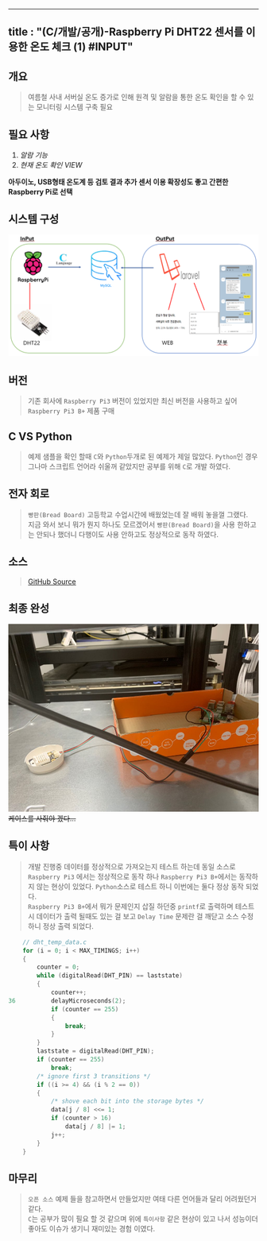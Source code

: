 
---
title : "(C/개발/공개)-Raspberry Pi DHT22 센서를 이용한 온도 체크 (1) #INPUT"
---

## 개요
>여름철 사내 서버실 온도 증가로 인해 원격 및 알람을 통한 온도 확인을 할 수 있는 모니터링 시스템 구축 필요

## 필요 사항
1. _알람 기능_
1. _현재 온도 확인 VIEW_

**아두이노, USB형태 온도계 등 검토 결과 추가 센서 이용 확장성도 좋고 간편한 Raspberry Pi로 선택**

## 시스템 구성
![구조](https://github.com/Tosi123/Tosi123.github.io/blob/master/assets/image/temp_monitoring.png?raw=true)

## 버전
>기존 회사에 `Raspberry Pi3` 버전이 있었지만 최신 버전을 사용하고 싶어 `Raspberry Pi3 B+` 제품 구매

## C VS Python 
>예제 샘플을 확인 할때 `C`와 `Python`두개로 된 예제가 제일 많았다.
`Python`인 경우 그나마 스크립트 언어라 쉬울꺼 같았지만 공부를 위해 `C`로 개발 하였다.

## 전자 회로
>`빵판(Bread Board)` 고등학교 수업시간에 배웠었는데 잘 배워 놓을껄 그랬다.<br>
지금 와서 보니 뭐가 뭔지 하나도 모르겠어서 `빵판(Bread Board)`을 사용 한하고는 안되나 했더니 다행이도 사용 안하고도 정상적으로 동작 하였다.

## 소스
>[GitHub Source](https://github.com/Tosi123/RaspberryPi_DHT)

## 최종 완성
![실사](https://github.com/Tosi123/Tosi123.github.io/blob/master/assets/image/temp_monitoring_real.jpg?raw=true)
~~케이스를 사줘야 겠다...~~

## 특이 사항
>개발 진행중 데이터를 정상적으로 가져오는지 테스트 하는데 동일 소스로 `Raspberry Pi3`
에서는 정상적으로 동작 하나 `Raspberry Pi3 B+`에서는 동작하지 않는 현상이 있었다.
`Python`소스로 테스트 하니 이번에는 둘다 정상 동작 되었다.<br>
`Raspberry Pi3 B+`에서 뭐가 문제인지 삽질 하던중 `printf`로 출력하며 테스트시 데이터가 출력 될때도 있는 걸 보고 `Delay Time` 문제란 걸 깨닫고 소스 수정하니 정상 출력 되었다.

```C
    // dht_temp_data.c
    for (i = 0; i < MAX_TIMINGS; i++)
    {
        counter = 0;
        while (digitalRead(DHT_PIN) == laststate)
        {
            counter++;
36          delayMicroseconds(2);
            if (counter == 255)
            {
                break;
            }
        }
        laststate = digitalRead(DHT_PIN);
        if (counter == 255)
            break;
        /* ignore first 3 transitions */
        if ((i >= 4) && (i % 2 == 0))
        {
            /* shove each bit into the storage bytes */
            data[j / 8] <<= 1;
            if (counter > 16)
                data[j / 8] |= 1;
            j++;
        }
    }
```

## 마무리
>`오픈 소스` 예제 들을 참고하면서 만들었지만 여태 다른 언어들과 달리 어려웠던거 같다.<br>`C`는 공부가 많이 필요 할 것 같으며 위에 `특이사항` 같은 현상이 있고 나서 성능이더 좋아도 이슈가 생기니 재미있는 경험 이였다.
